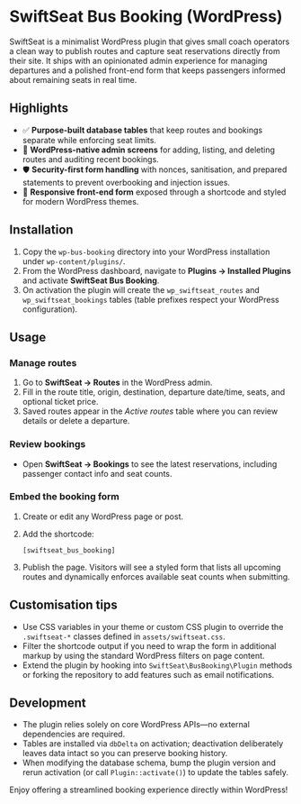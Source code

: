 # SwiftSeat Bus Booking (WordPress)

SwiftSeat is a minimalist WordPress plugin that gives small coach operators a clean way to publish routes and capture seat reservations directly from their site. It ships with an opinionated admin experience for managing departures and a polished front-end form that keeps passengers informed about remaining seats in real time.

## Highlights

- ✅ **Purpose-built database tables** that keep routes and bookings separate while enforcing seat limits.
- 🧰 **WordPress-native admin screens** for adding, listing, and deleting routes and auditing recent bookings.
- 🛡️ **Security-first form handling** with nonces, sanitisation, and prepared statements to prevent overbooking and injection issues.
- 🎨 **Responsive front-end form** exposed through a shortcode and styled for modern WordPress themes.

## Installation

1. Copy the `wp-bus-booking` directory into your WordPress installation under `wp-content/plugins/`.
2. From the WordPress dashboard, navigate to **Plugins → Installed Plugins** and activate **SwiftSeat Bus Booking**.
3. On activation the plugin will create the `wp_swiftseat_routes` and `wp_swiftseat_bookings` tables (table prefixes respect your WordPress configuration).

## Usage

### Manage routes

1. Go to **SwiftSeat → Routes** in the WordPress admin.
2. Fill in the route title, origin, destination, departure date/time, seats, and optional ticket price.
3. Saved routes appear in the *Active routes* table where you can review details or delete a departure.

### Review bookings

- Open **SwiftSeat → Bookings** to see the latest reservations, including passenger contact info and seat counts.

### Embed the booking form

1. Create or edit any WordPress page or post.
2. Add the shortcode:

   ```
   [swiftseat_bus_booking]
   ```

3. Publish the page. Visitors will see a styled form that lists all upcoming routes and dynamically enforces available seat counts when submitting.

## Customisation tips

- Use CSS variables in your theme or custom CSS plugin to override the `.swiftseat-*` classes defined in `assets/swiftseat.css`.
- Filter the shortcode output if you need to wrap the form in additional markup by using the standard WordPress filters on page content.
- Extend the plugin by hooking into `SwiftSeat\BusBooking\Plugin` methods or forking the repository to add features such as email notifications.

## Development

- The plugin relies solely on core WordPress APIs—no external dependencies are required.
- Tables are installed via `dbDelta` on activation; deactivation deliberately leaves data intact so you can preserve booking history.
- When modifying the database schema, bump the plugin version and rerun activation (or call `Plugin::activate()`) to update the tables safely.

Enjoy offering a streamlined booking experience directly within WordPress!
